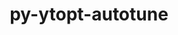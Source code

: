 ---
title: "py-ytopt-autotune"
layout: cache
categories: [package, v0.19]
meta: {"versions": ["1.1.0"], "compilers": ["gcc@=11.1.0", "oneapi@=2022.1.0"], "oss": ["ubuntu20.04"], "platforms": ["linux"], "targets": ["x86_64"], "stacks": ["e4s", "e4s-oneapi"], "num_specs": 2, "num_specs_by_stack": {"e4s": 1, "e4s-oneapi": 1}}
spec_details: [{"hash": "pwmbwfqxtz5tbxbtubk65n3bx46xg5u6", "compiler": "gcc@=11.1.0", "versions": ["1.1.0"], "os": "ubuntu20.04", "platform": "linux", "target": "x86_64", "variants": ["build_system=python_pip", "patches=60375df"], "stacks": ["e4s"], "size": "-", "tarball": "https://binaries.spack.io/releases/v0.19/build_cache/linux-ubuntu20.04-x86_64/gcc-11.1.0/py-ytopt-autotune-1.1.0/linux-ubuntu20.04-x86_64-gcc-11.1.0-py-ytopt-autotune-1.1.0-pwmbwfqxtz5tbxbtubk65n3bx46xg5u6.spack"}, {"hash": "rnbpfyi6nun6lmhr7dcpelj32gjfnzps", "compiler": "oneapi@=2022.1.0", "versions": ["1.1.0"], "os": "ubuntu20.04", "platform": "linux", "target": "x86_64", "variants": ["build_system=python_pip", "patches=60375df"], "stacks": ["e4s-oneapi"], "size": "-", "tarball": "https://binaries.spack.io/releases/v0.19/build_cache/linux-ubuntu20.04-x86_64/oneapi-2022.1.0/py-ytopt-autotune-1.1.0/linux-ubuntu20.04-x86_64-oneapi-2022.1.0-py-ytopt-autotune-1.1.0-rnbpfyi6nun6lmhr7dcpelj32gjfnzps.spack"}]
---